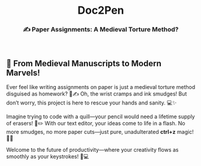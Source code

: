 <h1 align="center"><b>Doc2Pen</b></h1>
<h3 align="center">✍️ Paper Assignments: A Medieval Torture Method?</h3>
<br>
<h2>📜 From Medieval Manuscripts to Modern Marvels!</h2>

<p>Ever feel like writing assignments on paper is just a medieval torture method disguised as homework? 🏰✍️ Oh, the wrist cramps and ink smudges! But don’t worry, this project is here to rescue your hands and sanity. 💻✨</p>

<p>Imagine trying to code with a quill—your pencil would need a lifetime supply of erasers! 📝✏️ With our text editor, your ideas come to life in a flash. No more smudges, no more paper cuts—just pure, unadulterated <strong>ctrl+z</strong> magic! 🚀😄</p>

<p>Welcome to the future of productivity—where your creativity flows as smoothly as your keystrokes! 🌟💻</p>

